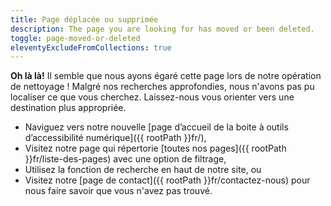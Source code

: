 ```yaml
---
title: Page déplacée ou supprimée
description: The page you are looking for has moved or been deleted.
toggle: page-moved-or-deleted
eleventyExcludeFromCollections: true
---
```


**Oh là là!** Il semble que nous ayons égaré cette page lors de notre opération de nettoyage ! Malgré nos recherches approfondies, nous n'avons pas pu localiser ce que vous cherchez. Laissez-nous vous orienter vers une destination plus appropriée.

- Naviguez vers notre nouvelle [page d’accueil de la boite à outils d’accessibilité numérique]({{ rootPath }}fr/),
- Visitez notre page qui répertorie [toutes nos pages]({{ rootPath }}fr/liste-des-pages) avec une option de filtrage,
- Utilisez la fonction de recherche en haut de notre site, ou
- Visitez notre [page de contact]({{ rootPath }}fr/contactez-nous) pour nous faire savoir que vous n'avez pas trouvé.
